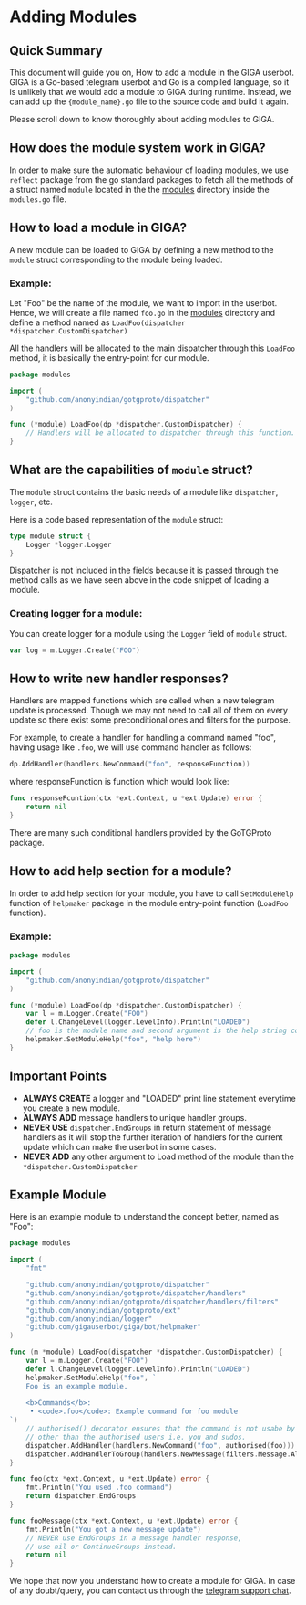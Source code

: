 # Adding Modules

## Quick Summary
This document will guide you on, How to add a module in the GIGA userbot. GIGA is a Go-based telegram userbot and Go is a compiled language, so it is unlikely that we would add a module to GIGA during runtime. Instead, we can add up the `{module_name}.go` file to the source code and build it again. 

Please scroll down to know thoroughly about adding modules to GIGA.

## How does the module system work in GIGA?

In order to make sure the automatic behaviour of loading modules, we use `reflect` package from the go standard packages to fetch all the methods of a struct named `module` located in the the [modules](./modules) directory inside the `modules.go` file.


## How to load a module in GIGA?
A new module can be loaded to GIGA by defining a new method to the `module` struct corresponding to the module being loaded.

### Example:
Let "Foo" be the name of the module, we want to import in the userbot. Hence, we will create a file named `foo.go` in the [modules](./modules) directory and define a method named as `LoadFoo(dispatcher *dispatcher.CustomDispatcher)`

All the handlers will be allocated to the main dispatcher through this `LoadFoo` method, it is basically the entry-point for our module.

```go
package modules

import (
    "github.com/anonyindian/gotgproto/dispatcher"
)

func (*module) LoadFoo(dp *dispatcher.CustomDispatcher) {
    // Handlers will be allocated to dispatcher through this function.
}
```

## What are the capabilities of `module` struct?
The `module` struct contains the basic needs of a module like `dispatcher`, `logger`, etc.

Here is a code based representation of the `module` struct:
```go
type module struct {
	Logger *logger.Logger
}
```
Dispatcher is not included in the fields because it is passed through the method calls as we have seen above in the code snippet of loading a module.

### Creating logger for a module:
You can create logger for a module using the `Logger` field of `module` struct.

```go
var log = m.Logger.Create("FOO")
```

## How to write new handler responses?

Handlers are mapped functions which are called when a new telegram update is processed. Though we may not need to call all of them on every update so there exist some preconditional ones and filters for the purpose.

For example, to create a handler for handling a command named "foo", having usage like `.foo`, we will use command handler as follows:
```go
dp.AddHandler(handlers.NewCommand("foo", responseFunction))
```
where responseFunction is function which would look like:
```go
func responseFcuntion(ctx *ext.Context, u *ext.Update) error {
    return nil
}
```

There are many such conditional handlers provided by the GoTGProto package.

## How to add help section for a module?
In order to add help section for your module, you have to call `SetModuleHelp` function of `helpmaker` package in the module entry-point function (`LoadFoo` function).

### Example:
```go
package modules

import (
    "github.com/anonyindian/gotgproto/dispatcher"
)

func (*module) LoadFoo(dp *dispatcher.CustomDispatcher) {
    var l = m.Logger.Create("FOO")
	defer l.ChangeLevel(logger.LevelInfo).Println("LOADED")
    // foo is the module name and second argument is the help string corresponding to it.
    helpmaker.SetModuleHelp("foo", "help here")
}
```

## Important Points
- **ALWAYS CREATE** a logger and "LOADED" print line statement everytime you create a new module.
- **ALWAYS ADD** message handlers to unique handler groups.
- **NEVER USE** `dispatcher.EndGroups` in return statement of message handlers as it will stop the further iteration of handlers for the current update which can make the userbot in some cases.
- **NEVER ADD** any other argument to Load method of the module than the `*dispatcher.CustomDispatcher`

## Example Module
Here is an example module to understand the concept better, named as "Foo":

```go
package modules

import (
	"fmt"

	"github.com/anonyindian/gotgproto/dispatcher"
    "github.com/anonyindian/gotgproto/dispatcher/handlers"
	"github.com/anonyindian/gotgproto/dispatcher/handlers/filters"
	"github.com/anonyindian/gotgproto/ext"
	"github.com/anonyindian/logger"
	"github.com/gigauserbot/giga/bot/helpmaker"
)

func (m *module) LoadFoo(dispatcher *dispatcher.CustomDispatcher) {
	var l = m.Logger.Create("FOO")
	defer l.ChangeLevel(logger.LevelInfo).Println("LOADED")
	helpmaker.SetModuleHelp("foo", `
	Foo is an example module.
	
	<b>Commands</b>:
	 • <code>.foo</code>: Example command for foo module   
`)
	// authorised() decorator ensures that the command is not usabe by anyone
	// other than the authorised users i.e. you and sudos.
	dispatcher.AddHandler(handlers.NewCommand("foo", authorised(foo)))
	dispatcher.AddHandlerToGroup(handlers.NewMessage(filters.Message.All, fooMessage), 12)
}

func foo(ctx *ext.Context, u *ext.Update) error {
	fmt.Println("You used .foo command")
	return dispatcher.EndGroups
}

func fooMessage(ctx *ext.Context, u *ext.Update) error {
	fmt.Println("You got a new message update")
	// NEVER use EndGroups in a message handler response,
	// use nil or ContinueGroups instead.
	return nil
}

```

We hope that now you understand how to create a module for GIGA. In case of any doubt/query, you can contact us through the [telegram support chat](https://t.me/GigaSupport).
